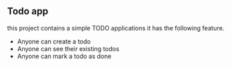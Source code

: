 ## Todo app
 this  project contains a simple TODO applications
 it has the following feature.
   - Anyone can create a todo
   - Anyone can see their existing todos 
   - Anyone can mark a todo as done